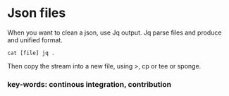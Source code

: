 # Json files

When you want to clean a json, use Jq output. Jq parse files and produce and unified format.

    cat [file] jq .
 
Then copy the stream into a new file, using >, cp or tee or sponge.


### key-words: continous integration, contribution 
